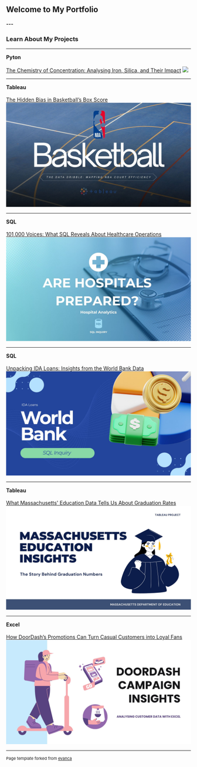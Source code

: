 ## Welcome to My Portfolio

**---**

### Learn About My Projects

---

**Pyton**
 <br><br>
 [The Chemistry of Concentration: Analysing Iron, Silica, and Their Impact](sample_page6.md)
<img src="images/Yellow and Black Modern The Mining Industry Presentation (1).jpg"/>

---

**Tableau**
 <br><br>
[The Hidden Bias in Basketball’s Box Score](sample_page5.md)
<img src="images/Blue and White Modern Basketball Presentation.jpg"/>

---

**SQL**
 <br><br>
[101,000 Voices: What SQL Reveals About Healthcare Operations](sample_page4.md)
<img src="images/Blue and White Simple Modern Medical Presentation.jpg"/>

---

**SQL**
 <br><br>
[Unpacking IDA Loans: Insights from the World Bank Data](sample_page3.md)
<img src="images/Blue 3D Illustration Simple Financial Planning Presentation.jpg"/>

---

**Tableau**
 <br><br>
[What Massachusetts' Education Data Tells Us About Graduation Rates](sample_page2.md)
<img src="images/Blue and White Modern Illustrative Thesis Defense Presentation.jpg"/>

---

**Excel**
 <br><br>
[How DoorDash’s Promotions Can Turn Casual Customers into Loyal Fans](sample_page.md)
<img src="images/Light Blue Purple and Black Illustration Food Delivery Presentation.jpg"/>







---
<p style="font-size:11px">Page template forked from <a href="https://github.com/evanca/quick-portfolio">evanca</a></p>
<!-- Remove above link if you don't want to attibute -->
